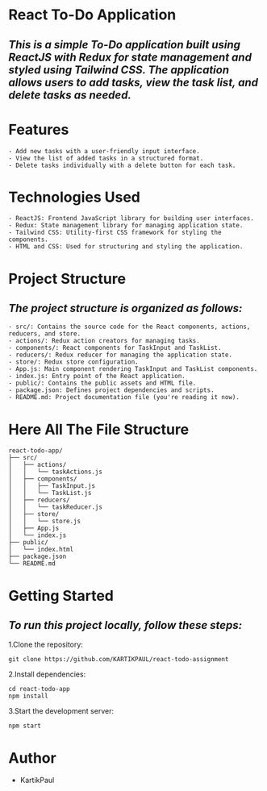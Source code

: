 # React To-Do Application
## _This is a simple To-Do application built using ReactJS with Redux for state management and styled using Tailwind CSS. The application allows users to add tasks, view the task list, and delete tasks as needed._

# Features
   
    - Add new tasks with a user-friendly input interface.
    - View the list of added tasks in a structured format.
    - Delete tasks individually with a delete button for each task.
   

# Technologies Used
   
    - ReactJS: Frontend JavaScript library for building user interfaces.
    - Redux: State management library for managing application state.
    - Tailwind CSS: Utility-first CSS framework for styling the components.
    - HTML and CSS: Used for structuring and styling the application.
    

# Project Structure

## _The project structure is organized as follows:_

    - src/: Contains the source code for the React components, actions, reducers, and store.
    - actions/: Redux action creators for managing tasks.
    - components/: React components for TaskInput and TaskList.
    - reducers/: Redux reducer for managing the application state.
    - store/: Redux store configuration.
    - App.js: Main component rendering TaskInput and TaskList components.
    - index.js: Entry point of the React application.
    - public/: Contains the public assets and HTML file.
    - package.json: Defines project dependencies and scripts.
    - README.md: Project documentation file (you're reading it now).


# Here All The File Structure
```
react-todo-app/
├── src/
│   ├── actions/
│   │   └── taskActions.js
│   ├── components/
│   │   ├── TaskInput.js
│   │   └── TaskList.js
│   ├── reducers/
│   │   └── taskReducer.js
│   ├── store/
│   │   └── store.js
│   ├── App.js
│   └── index.js
├── public/
│   └── index.html
├── package.json
└── README.md
```

# Getting Started

## _To run this project locally, follow these steps:_

1.Clone the repository: 
```
git clone https://github.com/KARTIKPAUL/react-todo-assignment

``` 
2.Install dependencies:
```
cd react-todo-app
npm install
```

3.Start the development server:
```
npm start
```
# Author
- KartikPaul
